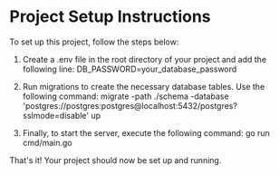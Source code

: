# Project Setup Instructions

To set up this project, follow the steps below:

1. Create a .env file in the root directory of your project and add the following line: 
   DB_PASSWORD=your_database_password

2. Run migrations to create the necessary database tables. Use the following command:
   migrate -path ./schema -database 'postgres://postgres:postgres@localhost:5432/postgres?sslmode=disable' up


3. Finally, to start the server, execute the following command:
   go run cmd/main.go

That's it! Your project should now be set up and running.